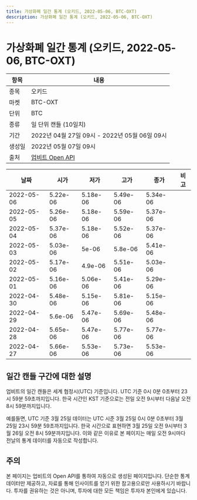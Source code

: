 ```yaml
---
title: 가상화폐 일간 통계 (오키드, 2022-05-06, BTC-OXT)
description: 가상화폐 일간 통계 (오키드, 2022-05-06, BTC-OXT)
---
```



가상화폐 일간 통계 (오키드, 2022-05-06, BTC-OXT)
===

|항목|내용|
|--|--|
|종목|오키드|
|마켓|BTC-OXT|
|단위|BTC|
|종류|일 단위 캔들 (10일치)|
|기간|2022년 04월 27일 09시 - 2022년 05월 06일 09시|
|생성일|2022년 05월 07일 09시|
|출처|[업비트 Open API](https://docs.upbit.com)|


|날짜|시가|저가|고가|종가|비고|
|--|--|--|--|--|--|
|2022-05-06|5.22e-06|5.18e-06|5.49e-06|5.34e-06|    |
|2022-05-05|5.26e-06|5.18e-06|5.59e-06|5.37e-06|    |
|2022-05-04|5.37e-06|5.18e-06|5.52e-06|5.37e-06|    |
|2022-05-03|5.03e-06|5e-06|5.8e-06|5.41e-06|    |
|2022-05-02|5.17e-06|4.9e-06|5.51e-06|5.03e-06|    |
|2022-05-01|5.16e-06|5.06e-06|5.41e-06|5.29e-06|    |
|2022-04-30|5.48e-06|5.15e-06|5.81e-06|5.15e-06|    |
|2022-04-29|5.6e-06|5.47e-06|5.69e-06|5.48e-06|    |
|2022-04-28|5.65e-06|5.47e-06|5.77e-06|5.77e-06|    |
|2022-04-27|5.66e-06|5.53e-06|5.73e-06|5.53e-06|    |


일간 캔들 구간에 대한 설명
---


업비트의 일간 캔들은 세계 협정시(UTC) 기준입니다. 
UTC 기준 0시 0분 0초부터 23시 59분 59초까지입니다. 
한국 시간인 KST 기준으로는 전일 오전 9시부터 다음날 오전 8시 59분까지입니다. 


예를들면, UTC 기준 3월 25일 데이터는 UTC 시준 3월 25일 0시 0분 0초부터 3월 25일 23시 59분 59초까지입니다. 
한국 시간으로 표현하면 3월 25일 오전 9시부터 3월 26일 오전 8시 59분까지입니다. 
이와 같은 이유로 본 페이지는 매일 오전 9시마다 전날의 통계 데이터를 자동으로 작성합니다. 


주의
---


본 페이지는 업비트의 Open API를 통하여 자동으로 생성된 페이지입니다. 
단순한 통계 데이터만 제공하고, 자료를 통해 인사이트를 얻기 위한 참고용으로만 사용하시기 바랍니다. 
투자를 권유하는 것은 아니며, 투자에 대한 모든 책임은 투자자 본인에게 있습니다. 
